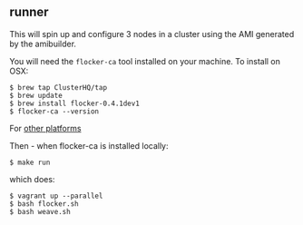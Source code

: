 ## runner

This will spin up and configure 3 nodes in a cluster using the AMI generated by the amibuilder.

You will need the `flocker-ca` tool installed on your machine.  To install on OSX:

```
$ brew tap ClusterHQ/tap
$ brew update
$ brew install flocker-0.4.1dev1
$ flocker-ca --version
```

For [other platforms](http://doc-dev.clusterhq.com/using/installing/index.html#installing-flocker-cli)

Then - when flocker-ca is installed locally:

```
$ make run
```

which does:

```
$ vagrant up --parallel
$ bash flocker.sh
$ bash weave.sh
```